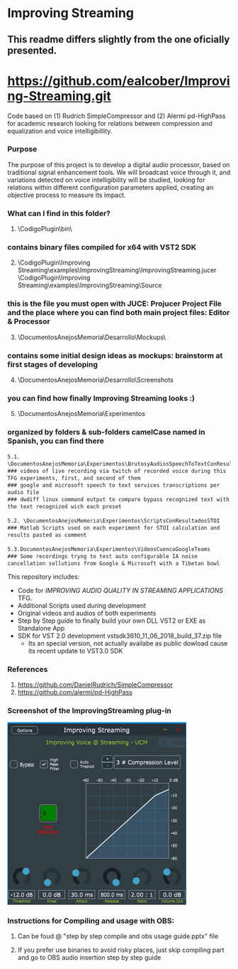 
# Improving Streaming

## This readme differs slightly from the one oficially presented.

# https://github.com/ealcober/Improving-Streaming.git

Code based on (1) Rudrich SimpleCompressor and (2) Alermi pd-HighPass for academic research looking for relations between compression and equalization and voice intelligibillity.

### Purpose
The purpose of this project is to develop a digital audio processor, based on traditional signal enhancement tools. We will broadcast voice through it, and variations detected on voice intelligibility will be studied, looking for relations within different configuration parameters applied, creating an objective process to measure its impact.

### What can I find in this folder?


1. \CodigoPlugin\bin\ 
### contains binary files compiled for x64 with VST2 SDK

2. \CodigoPlugin\Improving Streaming\examples\ImprovingStreaming\ImprovingStreaming.jucer
   \CodigoPlugin\Improving Streaming\examples\ImprovingStreaming\Source

### this is the file you must open with JUCE: Projucer Project File and the place where you can find both main project files: Editor & Processor

3. \DocumentosAnejosMemoria\Desarrollo\Mockups\
### contains some initial design ideas as mockups: brainstorm at first stages of developing

4. \DocumentosAnejosMemoria\Desarrollo\Screenshots
### you can find how finally Improving Streaming looks :)

5. \DocumentosAnejosMemoria\Experimentos
### organized by folders & sub-folders camelCase named in Spanish, you can find there

	5.1. \DocumentosAnejosMemoria\Experimentos\BrutosyAudiosSpeechToTextConResultados
	### videos of live recording via twitch of recorded voice during this TFG experiments, first, and second of them
	### google and microsoft speech to text services transcriptions per audio file
	### dwdiff linux command output to compare bypass recognized text with the text recognized wich each preset

	5.2. \DocumentosAnejosMemoria\Experimentos\ScriptsConResultadosSTOI
	### Matlab Scripts used on each experiment for STOI calculation and results pasted as comment

	5.3.DocumentosAnejosMemoria\Experimentos\VideosCuencoGoogleTeams
	### Some recordings tryng to test auto configurable IA noise cancellation sollutions from Google & Microsoft with a Tibetan bowl

This repository includes:
- Code for *IMPROVING AUDIO QUALITY IN STREAMING APPLICATIONS* TFG.
- Additional Scripts used during development
- Original videos and audios of both experiments
- Step by Step guide to finally build your own DLL VST2 or EXE as Standalone App
- SDK for VST 2.0 development vstsdk3610_11_06_2018_build_37.zip file
	- Its an special version, not actually availabe as public dowload cause its recent update to VST3.0 SDK

### References
1. https://github.com/DanielRudrich/SimpleCompressor
2. https://github.com/alermi/pd-HighPass

### Screenshot of the ImprovingStreaming plug-in
![alt text](DocumentosAnejosMemoria/Desarrollo/Screenshots/ImprovingStreaming.PNG)

### Instructions for Compiling and usage with OBS:
1. Can be foud @ "step by step compile and obs usage guide.pptx" file

2. If you prefer use binaries to avoid risky places, just skip compiling part and go to OBS audio insertion step by step guide


